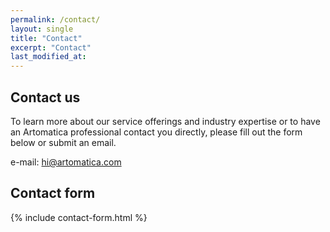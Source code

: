 ```yaml
---
permalink: /contact/
layout: single
title: "Contact"
excerpt: "Contact"
last_modified_at:
---
```


## Contact us

To learn more about our service offerings and industry expertise or to have an Artomatica professional contact you directly, please fill out the form below or submit an email.

e-mail: hi@artomatica.com

## Contact form

{% include contact-form.html %}
